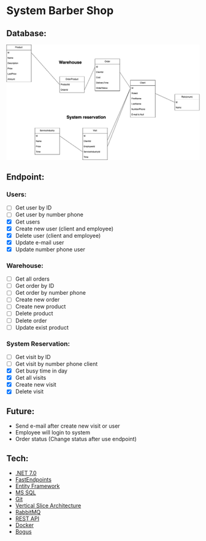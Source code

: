 # System Barber Shop
## Database:
![Database](Files/BarberShopDatabase.png)

## Endpoint:

### Users:

- [ ] Get user by ID
- [ ] Get user by number phone
- [x] Get users
- [x] Create new user (client and employee)
- [x] Delete user (client and employee)
- [x] Update e-mail user
- [x] Update number phone user

### Warehouse:

- [ ] Get all orders
- [ ] Get order by ID
- [ ] Get order by number phone
- [ ] Create new order
- [ ] Create new product
- [ ] Delete product
- [ ] Delete order
- [ ] Update exist product

### System Reservation:

- [ ] Get visit by ID
- [ ] Get visit by number phone client
- [x] Get busy time in day
- [x] Get all visits
- [x] Create new visit
- [x] Delete visit

## Future:
- Send e-mail after create new visit or user
- Employee will login to system
- Order status (Change status after use endpoint)

## Tech:

* [.NET 7.0](https://dotnet.microsoft.com/en-us/download/dotnet/7.0)
* [FastEndpoints](https://fast-endpoints.com/)
* [Entity Framework](https://learn.microsoft.com/en-us/ef/)
* [MS SQL](https://www.microsoft.com/pl-pl/sql-server/sql-server-downloads)
* [Git](https://git-scm.com/)
* [Vertical Slice Architecture](https://code-maze.com/vertical-slice-architecture-aspnet-core/)
* [RabbitMQ](https://www.rabbitmq.com/)
* [REST API](https://www.ibm.com/pl-pl/cloud/learn/rest-apis)
* [Docker](https://www.docker.com/)
* [Bogus](https://github.com/bchavez/Bogus)


